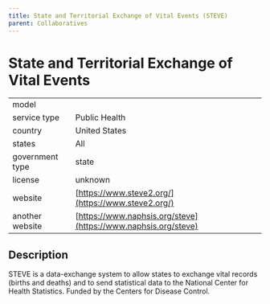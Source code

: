 ```yaml
---
title: State and Territorial Exchange of Vital Events (STEVE)
parent: Collaboratives
---
```


# State and Territorial Exchange of Vital Events

|                   |                                          |
|:------------------|:-----------------------------------------|
| model             | 
| service type      | Public Health
| country           | United States
| states            | All
| government type   | state
| license           | unknown
| website           | [https://www.steve2.org/](https://www.steve2.org/)
| another website   | [https://www.naphsis.org/steve](https://www.naphsis.org/steve)

## Description
STEVE is a data-exchange system to allow states to exchange vital records (births and deaths) and to send statistical data to the National Center for Health Statistics. Funded by the Centers for Disease Control.
